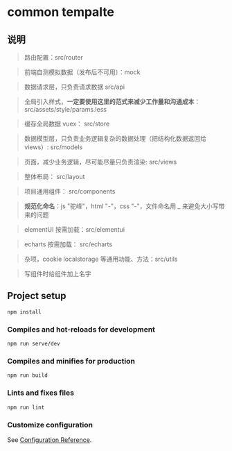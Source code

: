 # common tempalte

## 说明

> 路由配置：src/router

> 前端自测模拟数据（发布后不可用）：mock 

> 数据请求层，只负责请求数据 src/api

> 全局引入样式，**一定要使用这里的范式来减少工作量和沟通成本**：src/assets/style/params.less

> 缓存全局数据 vuex： src/store

> 数据模型层，只负责业务逻辑复杂的数据处理（把结构化数据返回给 views）: src/models

> 页面，减少业务逻辑，尽可能尽量只负责渲染: src/views

> 整体布局： src/layout

> 项目通用组件： src/components

> **规范化命名**：js "驼峰"，html "-"，css "-"，文件命名用 _ 来避免大小写带来的问题

> elementUI 按需加载：src/elementui 

> echarts 按需加载： src/echarts

> 杂项，cookie localstorage 等通用功能、方法：src/utils

> 写组件时给组件加上名字

## Project setup
```
npm install
```

### Compiles and hot-reloads for development
```
npm run serve/dev
```

### Compiles and minifies for production
```
npm run build
```

### Lints and fixes files
```
npm run lint
```

### Customize configuration
See [Configuration Reference](https://cli.vuejs.org/config/).

